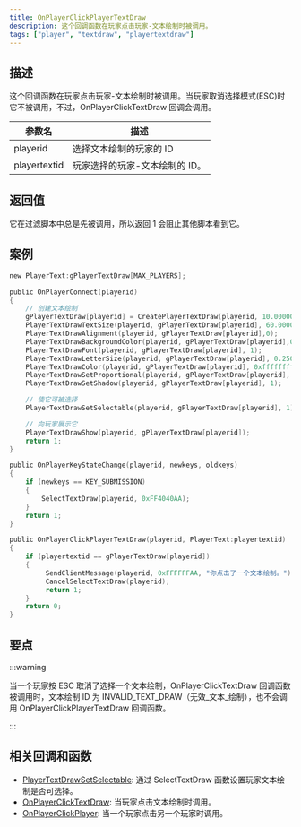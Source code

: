 ```yaml
---
title: OnPlayerClickPlayerTextDraw
description: 这个回调函数在玩家点击玩家-文本绘制时被调用。
tags: ["player", "textdraw", "playertextdraw"]
---
```


<VersionWarn name='callback' version='SA-MP 0.3e' />

## 描述

这个回调函数在玩家点击玩家-文本绘制时被调用。当玩家取消选择模式(ESC)时它不被调用，不过，OnPlayerClickTextDraw 回调会调用。

| 参数名       | 描述                           |
| ------------ | ------------------------------ |
| playerid     | 选择文本绘制的玩家的 ID        |
| playertextid | 玩家选择的玩家-文本绘制的 ID。 |

## 返回值

它在过滤脚本中总是先被调用，所以返回 1 会阻止其他脚本看到它。

## 案例

```c
new PlayerText:gPlayerTextDraw[MAX_PLAYERS];

public OnPlayerConnect(playerid)
{
    // 创建文本绘制
    gPlayerTextDraw[playerid] = CreatePlayerTextDraw(playerid, 10.000000, 141.000000, "MyTextDraw");
    PlayerTextDrawTextSize(playerid, gPlayerTextDraw[playerid], 60.000000, 20.000000);
    PlayerTextDrawAlignment(playerid, gPlayerTextDraw[playerid],0);
    PlayerTextDrawBackgroundColor(playerid, gPlayerTextDraw[playerid],0x000000ff);
    PlayerTextDrawFont(playerid, gPlayerTextDraw[playerid], 1);
    PlayerTextDrawLetterSize(playerid, gPlayerTextDraw[playerid], 0.250000, 1.000000);
    PlayerTextDrawColor(playerid, gPlayerTextDraw[playerid], 0xffffffff);
    PlayerTextDrawSetProportional(playerid, gPlayerTextDraw[playerid], 1);
    PlayerTextDrawSetShadow(playerid, gPlayerTextDraw[playerid], 1);

    // 使它可被选择
    PlayerTextDrawSetSelectable(playerid, gPlayerTextDraw[playerid], 1);

    // 向玩家展示它
    PlayerTextDrawShow(playerid, gPlayerTextDraw[playerid]);
    return 1;
}

public OnPlayerKeyStateChange(playerid, newkeys, oldkeys)
{
    if (newkeys == KEY_SUBMISSION)
    {
        SelectTextDraw(playerid, 0xFF4040AA);
    }
    return 1;
}

public OnPlayerClickPlayerTextDraw(playerid, PlayerText:playertextid)
{
    if (playertextid == gPlayerTextDraw[playerid])
    {
         SendClientMessage(playerid, 0xFFFFFFAA, "你点击了一个文本绘制。");
         CancelSelectTextDraw(playerid);
         return 1;
    }
    return 0;
}
```

## 要点

:::warning

当一个玩家按 ESC 取消了选择一个文本绘制，OnPlayerClickTextDraw 回调函数被调用时，文本绘制 ID 为 INVALID_TEXT_DRAW（无效\_文本\_绘制），也不会调用 OnPlayerClickPlayerTextDraw 回调函数。

:::

## 相关回调和函数

- [PlayerTextDrawSetSelectable](../functions/PlayerTextDrawSetSelectable): 通过 SelectTextDraw 函数设置玩家文本绘制是否可选择。
- [OnPlayerClickTextDraw](OnPlayerClickTextDraw): 当玩家点击文本绘制时调用。
- [OnPlayerClickPlayer](OnPlayerClickPlayer): 当一个玩家点击另一个玩家时调用。
